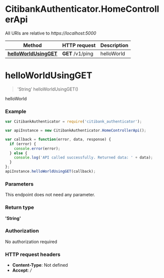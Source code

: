 # CitibankAuthenticator.HomeControllerApi

All URIs are relative to *https://localhost:5000*

Method | HTTP request | Description
------------- | ------------- | -------------
[**helloWorldUsingGET**](HomeControllerApi.md#helloWorldUsingGET) | **GET** /v1/ping | helloWorld


<a name="helloWorldUsingGET"></a>
# **helloWorldUsingGET**
> &#39;String&#39; helloWorldUsingGET()

helloWorld

### Example
```javascript
var CitibankAuthenticator = require('citibank_authenticator');

var apiInstance = new CitibankAuthenticator.HomeControllerApi();

var callback = function(error, data, response) {
  if (error) {
    console.error(error);
  } else {
    console.log('API called successfully. Returned data: ' + data);
  }
};
apiInstance.helloWorldUsingGET(callback);
```

### Parameters
This endpoint does not need any parameter.

### Return type

**&#39;String&#39;**

### Authorization

No authorization required

### HTTP request headers

 - **Content-Type**: Not defined
 - **Accept**: */*

